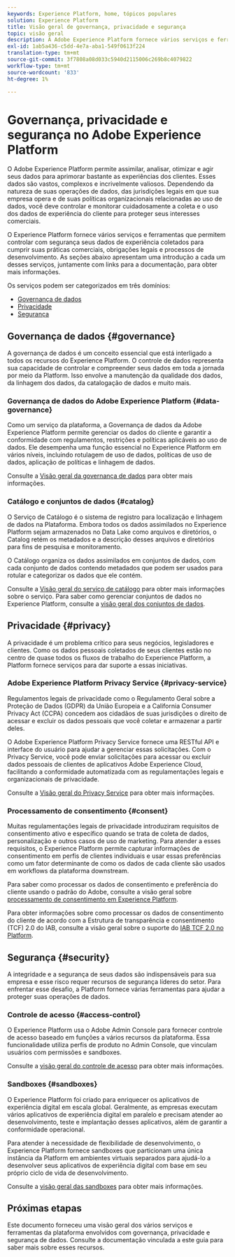 ```yaml
---
keywords: Experience Platform, home, tópicos populares
solution: Experience Platform
title: Visão geral de governança, privacidade e segurança
topic: visão geral
description: A Adobe Experience Platform fornece vários serviços e ferramentas que permitem controlar com segurança seus dados de experiência coletados para cumprir suas práticas comerciais, obrigações legais e processo de desenvolvimento.
exl-id: 1ab5a436-c5dd-4e7a-aba1-549f0613f224
translation-type: tm+mt
source-git-commit: 3f7808a08d033c5940d2115006c269b8c4079822
workflow-type: tm+mt
source-wordcount: '833'
ht-degree: 1%

---
```


# Governança, privacidade e segurança no Adobe Experience Platform

O Adobe Experience Platform permite assimilar, analisar, otimizar e agir seus dados para aprimorar bastante as experiências dos clientes. Esses dados são vastos, complexos e incrivelmente valiosos. Dependendo da natureza de suas operações de dados, das jurisdições legais em que sua empresa opera e de suas políticas organizacionais relacionadas ao uso de dados, você deve controlar e monitorar cuidadosamente a coleta e o uso dos dados de experiência do cliente para proteger seus interesses comerciais.

O Experience Platform fornece vários serviços e ferramentas que permitem controlar com segurança seus dados de experiência coletados para cumprir suas práticas comerciais, obrigações legais e processos de desenvolvimento. As seções abaixo apresentam uma introdução a cada um desses serviços, juntamente com links para a documentação, para obter mais informações.

Os serviços podem ser categorizados em três domínios:

* [Governança de dados](#governance)
* [Privacidade](#privacy)
* [Segurança](#security)

## Governança de dados {#governance}

A governança de dados é um conceito essencial que está interligado a todos os recursos do Experience Platform. O controle de dados representa sua capacidade de controlar e compreender seus dados em toda a jornada por meio da Platform. Isso envolve a manutenção da qualidade dos dados, da linhagem dos dados, da catalogação de dados e muito mais.

### Governança de dados do Adobe Experience Platform {#data-governance}

Como um serviço da plataforma, a Governança de dados da Adobe Experience Platform permite gerenciar os dados do cliente e garantir a conformidade com regulamentos, restrições e políticas aplicáveis ao uso de dados. Ele desempenha uma função essencial no Experience Platform em vários níveis, incluindo rotulagem de uso de dados, políticas de uso de dados, aplicação de políticas e linhagem de dados.

Consulte a [Visão geral da governança de dados](../../data-governance/home.md) para obter mais informações.

### Catálogo e conjuntos de dados {#catalog}

O Serviço de Catálogo é o sistema de registro para localização e linhagem de dados na Plataforma. Embora todos os dados assimilados no Experience Platform sejam armazenados no Data Lake como arquivos e diretórios, o Catalog retém os metadados e a descrição desses arquivos e diretórios para fins de pesquisa e monitoramento.

O Catálogo organiza os dados assimilados em conjuntos de dados, com cada conjunto de dados contendo metadados que podem ser usados para rotular e categorizar os dados que ele contém.

Consulte a [Visão geral do serviço de catálogo](../../catalog/home.md) para obter mais informações sobre o serviço. Para saber como gerenciar conjuntos de dados no Experience Platform, consulte a [visão geral dos conjuntos de dados](../../catalog/datasets/overview.md).

## Privacidade {#privacy}

A privacidade é um problema crítico para seus negócios, legisladores e clientes. Como os dados pessoais coletados de seus clientes estão no centro de quase todos os fluxos de trabalho do Experience Platform, a Platform fornece serviços para dar suporte a essas iniciativas.

### Adobe Experience Platform Privacy Service {#privacy-service}

Regulamentos legais de privacidade como o Regulamento Geral sobre a Proteção de Dados (GDPR) da União Europeia e a California Consumer Privacy Act (CCPA) concedem aos cidadãos de suas jurisdições o direito de acessar e excluir os dados pessoais que você coletar e armazenar a partir deles.

O Adobe Experience Platform Privacy Service fornece uma RESTful API e interface do usuário para ajudar a gerenciar essas solicitações. Com o Privacy Service, você pode enviar solicitações para acessar ou excluir dados pessoais de clientes de aplicativos Adobe Experience Cloud, facilitando a conformidade automatizada com as regulamentações legais e organizacionais de privacidade.

Consulte a [Visão geral do Privacy Service](../../privacy-service/home.md) para obter mais informações.

### Processamento de consentimento {#consent}

Muitas regulamentações legais de privacidade introduziram requisitos de consentimento ativo e específico quando se trata de coleta de dados, personalização e outros casos de uso de marketing. Para atender a esses requisitos, o Experience Platform permite capturar informações de consentimento em perfis de clientes individuais e usar essas preferências como um fator determinante de como os dados de cada cliente são usados em workflows da plataforma downstream.

Para saber como processar os dados de consentimento e preferência do cliente usando o padrão do Adobe, consulte a visão geral sobre [processamento de consentimento em Experience Platform](./consent/adobe/overview.md).

Para obter informações sobre como processar os dados de consentimento do cliente de acordo com a Estrutura de transparência e consentimento (TCF) 2.0 do IAB, consulte a visão geral sobre o suporte do [IAB TCF 2.0 no Platform](./consent/iab/overview.md).

## Segurança {#security}

A integridade e a segurança de seus dados são indispensáveis para sua empresa e esse risco requer recursos de segurança líderes do setor. Para enfrentar esse desafio, a Platform fornece várias ferramentas para ajudar a proteger suas operações de dados.

### Controle de acesso {#access-control}

O Experience Platform usa o Adobe Admin Console para fornecer controle de acesso baseado em funções a vários recursos da plataforma. Essa funcionalidade utiliza perfis de produto no Admin Console, que vinculam usuários com permissões e sandboxes.

Consulte a [visão geral do controle de acesso](../../access-control/home.md) para obter mais informações.

### Sandboxes {#sandboxes}

O Experience Platform foi criado para enriquecer os aplicativos de experiência digital em escala global. Geralmente, as empresas executam vários aplicativos de experiência digital em paralelo e precisam atender ao desenvolvimento, teste e implantação desses aplicativos, além de garantir a conformidade operacional.

Para atender à necessidade de flexibilidade de desenvolvimento, o Experience Platform fornece sandboxes que particionam uma única instância da Platform em ambientes virtuais separados para ajudá-lo a desenvolver seus aplicativos de experiência digital com base em seu próprio ciclo de vida de desenvolvimento.

Consulte a [visão geral das sandboxes](../../sandboxes/home.md) para obter mais informações.

## Próximas etapas

Este documento forneceu uma visão geral dos vários serviços e ferramentas da plataforma envolvidos com governança, privacidade e segurança de dados. Consulte a documentação vinculada a este guia para saber mais sobre esses recursos.
